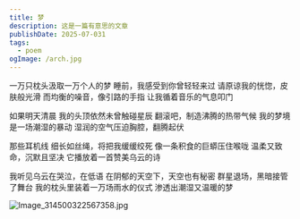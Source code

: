 ```yaml
---
title: 梦
description: 这是一篇有意思的文章
publishDate: 2025-07-031
tags:
  - poem
ogImage: /arch.jpg
---
```

一万只枕头汲取一万个人的梦
睡前，我感受到你曾轻轻来过
请原谅我的恍惚，皮肤般光滑
而均衡的噪音，像引路的手指
让我循着音乐的气息叩门

如果明天清晨
我的头顶依然未曾触碰星辰
翻滚吧，制造沸腾的热带气候
我的梦境是一场潮湿的暴动
湿润的空气压迫胸腔，翻腾起伏

那些耳机线
细长如丝绳，将把我缓缓绞死
像一条积食的巨蟒压住喉咙
温柔又致命，沉默且坚决
它播放着一首赞美乌云的诗

我听见乌云在哭泣，在低语
在阴郁的天空下，天空也有秘密
群星退场，黑暗接管了舞台
我的枕头里装着一万场雨水的仪式
渗透出潮湿又温暖的梦


![Image_314500322567358.jpg](https://roim-picx-9nr.pages.dev/rest/aG9HjWK.jpeg)
